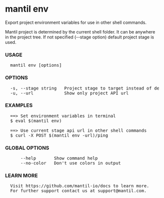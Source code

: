 
# mantil env

Export project environment variables
for use in other shell commands.

Mantil project is determined by the current shell folder. It can be anywhere in
the project tree.
If not specified (--stage option) default project stage is used.

### USAGE
<pre>
  mantil env [options]
</pre>
### OPTIONS
<pre>
  -s, --stage string   Project stage to target instead of default
  -u, --url            Show only project API url
</pre>
### EXAMPLES
<pre>
  ==> Set environment variables in terminal
  $ eval $(mantil env)

  ==> Use current stage api url in other shell commands
  $ curl -X POST $(mantil env -url)/ping
</pre>
### GLOBAL OPTIONS
<pre>
      --help       Show command help
      --no-color   Don't use colors in output
</pre>
### LEARN MORE
<pre>
  Visit https://github.com/mantil-io/docs to learn more.
  For further support contact us at support@mantil.com.
</pre>
